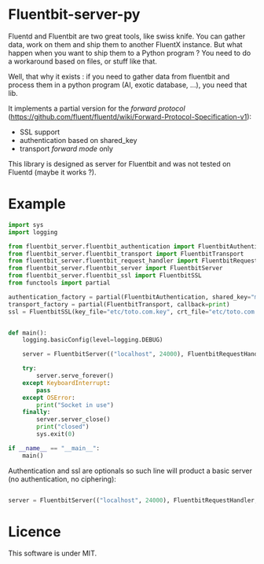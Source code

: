 # Fluentbit-server-py

Fluentd and Fluentbit are two great tools, like swiss knife. You can gather data, work on them and ship them to another FluentX instance. But what happen when you want to ship them to a Python program ? You need to do a workaround based on files, or stuff like that.

Well, that why it exists : if you need to gather data from fluentbit and process them in a python program (AI, exotic database, ...), you need that lib.

It implements a partial version for the *forward protocol* (https://github.com/fluent/fluentd/wiki/Forward-Protocol-Specification-v1):

* SSL support
* authentication based on shared_key
* transport *forward mode* only

This library is designed as server for Fluentbit and was not tested on Fluentd (maybe it works ?).

# Example


```python 
import sys
import logging

from fluentbit_server.fluentbit_authentication import FluentbitAuthentication
from fluentbit_server.fluentbit_transport import FluentbitTransport
from fluentbit_server.fluentbit_request_handler import FluentbitRequestHandler
from fluentbit_server.fluentbit_server import FluentbitServer
from fluentbit_server.fluentbit_ssl import FluentbitSSL
from functools import partial

authentication_factory = partial(FluentbitAuthentication, shared_key="my_shared_key", server_hostname="server.com")
transport_factory = partial(FluentbitTransport, callback=print)
ssl = FluentbitSSL(key_file="etc/toto.com.key", crt_file="etc/toto.com.cert")


def main():
    logging.basicConfig(level=logging.DEBUG)

    server = FluentbitServer(("localhost", 24000), FluentbitRequestHandler, transport_factory, authentication_factory, ssl)

    try:
        server.serve_forever()
    except KeyboardInterrupt:
        pass
    except OSError:
        print("Socket in use")
    finally:
        server.server_close()
        print("closed")
        sys.exit(0)

if __name__ == "__main__":
    main()
```

Authentication and ssl are optionals so such line will product a basic server (no authentication, no ciphering):

```python 

server = FluentbitServer(("localhost", 24000), FluentbitRequestHandler, transport_factory)

```

# Licence

This software is under MIT. 